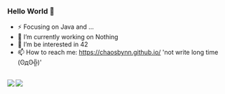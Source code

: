 ### Hello World 👋

- ⚡ Focusing on Java and ...
- 🔭 I’m currently working on Nothing
- 🌱 I’m be interested in 42
- 📫 How to reach me: https://chaosbynn.github.io/ 'not write long time (ʘдʘ╬)'

<br/>

<div>
<img align="left" src="https://github-readme-stats.vercel.app/api?username=ChaoSBYNN&show_icons=true&icon_color=CE1D2D&text_color=718096&bg_color=ffffff&hide_title=true&theme=dracula" />
<img align="rigit" src="https://github-readme-stats.vercel.app/api/top-langs/?username=ChaoSBYNN&hide_title=true&hide_border=true&layout=compact&hide=plsql,html,css&langs_count=6&icon_color=CE1D2D&text_color=718096&bg_color=ffffff&hide_title=true&theme=dracula" />
</div>

<!--
**ChaoSBYNN/ChaoSBYNN** is a ✨ _special_ ✨ repository because its `README.md` (this file) appears on your GitHub profile.

Here are some ideas to get you started:

- 🔭 I’m currently working on ...
- 🌱 I’m currently learning ...
- 👯 I’m looking to collaborate on ...
- 🤔 I’m looking for help with ...
- 💬 Ask me about ...
- 📫 How to reach me: ...
- 😄 Pronouns: ...
- ⚡ Fun fact: ...
-->


